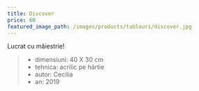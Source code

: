 ```yaml
---
title: Discover
price: 60
featured_image_path: /images/products/tablouri/discover.jpg
---
```


Lucrat cu măiestrie\!

> * dimensiuni: 40 X 30 cm
> * tehnica: acrilic pe h&acirc;rtie
> * autor: Cecilia
> * an: 2019